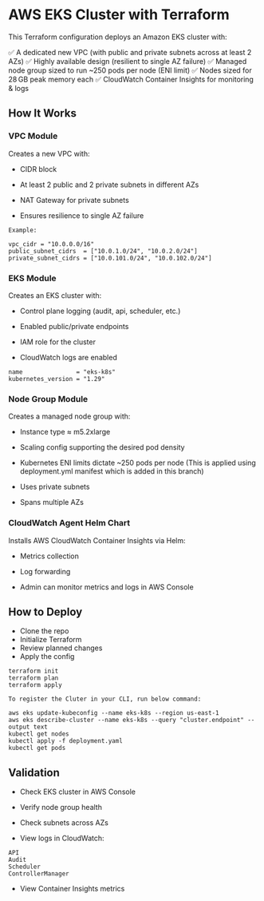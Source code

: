 # AWS EKS Cluster with Terraform

This Terraform configuration deploys an Amazon EKS cluster with:

✅ A dedicated new VPC (with public and private subnets across at least 2 AZs)
✅ Highly available design (resilient to single AZ failure)
✅ Managed node group sized to run ~250 pods per node (ENI limit)
✅ Nodes sized for 28 GB peak memory each
✅ CloudWatch Container Insights for monitoring & logs

## How It Works

### VPC Module

Creates a new VPC with:

- CIDR block

- At least 2 public and 2 private subnets in different AZs

- NAT Gateway for private subnets

- Ensures resilience to single AZ failure

```
Example:

vpc_cidr = "10.0.0.0/16"
public_subnet_cidrs  = ["10.0.1.0/24", "10.0.2.0/24"]
private_subnet_cidrs = ["10.0.101.0/24", "10.0.102.0/24"]
```

### EKS Module

Creates an EKS cluster with:

- Control plane logging (audit, api, scheduler, etc.)

- Enabled public/private endpoints

- IAM role for the cluster

- CloudWatch logs are enabled

```
name               = "eks-k8s"
kubernetes_version = "1.29"
```

### Node Group Module

Creates a managed node group with:

- Instance type ≈ m5.2xlarge

- Scaling config supporting the desired pod density

- Kubernetes ENI limits dictate ~250 pods per node (This is applied using deployment.yml manifest which is added in this branch)

- Uses private subnets

- Spans multiple AZs

### CloudWatch Agent Helm Chart

Installs AWS CloudWatch Container Insights via Helm:

- Metrics collection

- Log forwarding

- Admin can monitor metrics and logs in AWS Console

## How to Deploy
- Clone the repo
- Initialize Terraform
- Review planned changes
- Apply the config

```
terraform init
terraform plan
terraform apply

To register the Cluter in your CLI, run below command:

aws eks update-kubeconfig --name eks-k8s --region us-east-1
aws eks describe-cluster --name eks-k8s --query "cluster.endpoint" --output text
kubectl get nodes
kubectl apply -f deployment.yaml
kubectl get pods
```

## Validation

- Check EKS cluster in AWS Console

- Verify node group health

- Check subnets across AZs

- View logs in CloudWatch:
```
API
Audit
Scheduler
ControllerManager
```
- View Container Insights metrics




